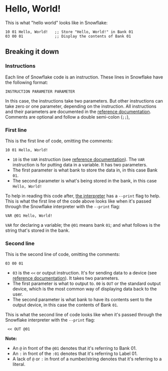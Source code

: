 # Hello, World!

This is what "hello world" looks like in Snowflake:

```
10 01 Hello, World!   ;; Store "Hello, World!" in Bank 01
03 00 01              ;; Display the contents of Bank 01
```

## Breaking it down

### Instructions

Each line of Snowflake code is an instruction. These lines in Snowflake have the following format:

```
INSTRUCTION PARAMETER PARAMETER
```

In this case, the instructions take two parameters. But other instructions
can take zero or one parameter, depending on the instruction. All instructions
and their parameters are documented in the [reference documentation][1]. 
Comments are optional and follow a double semi-colon (`;;`),

### First line

This is the first line of code, omitting the comments:

```
10 01 Hello, World!
```

* `10` is the `VAR` instruction (see [reference documentation][1]).
  The `VAR` instruction is for putting data in a variable. It has two 
  parameters.
* The first parameter is what bank to store the data in, in this case Bank `01`.
* The second parameter is what's being stored in the bank, in this case `Hello, World!`

To help in reading this code after, [the interpreter][2] has a `--print` 
flag to help. This is what the first line of the code above looks like
when it's passed through the Snowflake interpreter with the `--print` flag:

```
VAR @01 Hello, World!
```

`VAR` for declaring a variable; the `@01` means bank `01`; and what follows is
the string that's stored in the bank.

### Second line

This is the second line of code, omitting the comments:

```
03 00 01
```

* `03` is the `<<` or output instruction. It's for sending data to a device
  (see [reference documentation][1]). It takes two parameters.
* The first parameter is what to output to. `00` is `OUT` or the standard output 
  device, which is the most common way of displaying data back to the user.
* The second parameter is what bank to have its contents sent to the output 
  device, in this case the contents of Bank `01`.

This is what the second line of code looks like when it's passed 
through the Snowflake interpreter with the `--print` flag:

```
 << OUT @01
```

**Note:**

* An `@` in front of the `@01` denotes that it's referring to Bank 01.
* An `:` in front of the `:01` denotes that it's referring to Label 01.
* A lack of `@` or `:` in front of a number/string denotes that it's referring to a literal.

[1]: language-reference.md
[2]: interpreter.md
[3]: file-format.md
